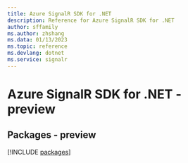 ```yaml
---
title: Azure SignalR SDK for .NET
description: Reference for Azure SignalR SDK for .NET
author: sffamily
ms.author: zhshang
ms.data: 01/13/2023
ms.topic: reference
ms.devlang: dotnet
ms.service: signalr
---
```

# Azure SignalR SDK for .NET - preview
## Packages - preview
[!INCLUDE [packages](signalr-index.md)]